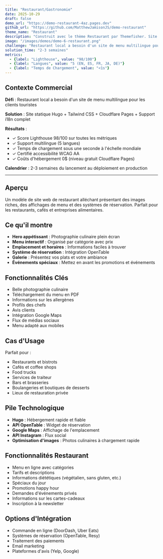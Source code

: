 ```yaml
---
title: "Restaurant/Gastronomie"
date: 2025-10-29
draft: false
demo_url: "https://demo-restaurant-4az.pages.dev"
github_url: "https://github.com/MatthewJamisonJS/demo-restaurant"
theme_name: "Restaurant"
description: "Construit avec le thème Restaurant par Themefisher. Site web de restaurant appétissant avec affichage de menu, réservations et commande en ligne."
image: "/images/demos/demo-6-restaurant.png"
challenge: "Restaurant local a besoin d'un site de menu multilingue pour les clients touristes"
solution_time: "2-3 semaines"
metrics:
  - {label: "Lighthouse", value: "98/100"}
  - {label: "Langues", value: "5 (EN, ES, FR, JA, DE)"}
  - {label: "Temps de Chargement", value: "<1s"}
---
```


## Contexte Commercial

**Défi** : Restaurant local a besoin d'un site de menu multilingue pour les clients touristes

**Solution** : Site statique Hugo + Tailwind CSS + Cloudflare Pages + Support i18n complet

**Résultats** :
- ✓ Score Lighthouse 98/100 sur toutes les métriques
- ✓ Support multilingue (5 langues)
- ✓ Temps de chargement sous une seconde à l'échelle mondiale
- ✓ Certifié accessibilité WCAG AA
- ✓ Coûts d'hébergement 0$ (niveau gratuit Cloudflare Pages)

**Calendrier** : 2-3 semaines du lancement au déploiement en production

---

## Aperçu

Un modèle de site web de restaurant alléchant présentant des images riches, des affichages de menu et des systèmes de réservation. Parfait pour les restaurants, cafés et entreprises alimentaires.

## Ce qu'il montre

- **Hero appétissant** : Photographie culinaire plein écran
- **Menu interactif** : Organisé par catégorie avec prix
- **Emplacement et horaires** : Informations faciles à trouver
- **Système de réservation** : Intégration OpenTable
- **Galerie** : Présentez vos plats et votre ambiance
- **Événements spéciaux** : Mettez en avant les promotions et événements

## Fonctionnalités Clés

- Belle photographie culinaire
- Téléchargement du menu en PDF
- Informations sur les allergènes
- Profils des chefs
- Avis clients
- Intégration Google Maps
- Flux de médias sociaux
- Menu adapté aux mobiles

## Cas d'Usage

Parfait pour :
- Restaurants et bistrots
- Cafés et coffee shops
- Food trucks
- Services de traiteur
- Bars et brasseries
- Boulangeries et boutiques de desserts
- Lieux de restauration privée

## Pile Technologique

- **Hugo** : Hébergement rapide et fiable
- **API OpenTable** : Widget de réservation
- **Google Maps** : Affichage de l'emplacement
- **API Instagram** : Flux social
- **Optimisation d'images** : Photos culinaires à chargement rapide

## Fonctionnalités Restaurant

- Menu en ligne avec catégories
- Tarifs et descriptions
- Informations diététiques (végétalien, sans gluten, etc.)
- Spéciaux du jour
- Promotions happy hour
- Demandes d'événements privés
- Informations sur les cartes-cadeaux
- Inscription à la newsletter

## Options d'Intégration

- Commande en ligne (DoorDash, Uber Eats)
- Systèmes de réservation (OpenTable, Resy)
- Traitement des paiements
- Email marketing
- Plateformes d'avis (Yelp, Google)
